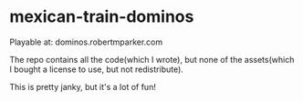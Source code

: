 # mexican-train-dominos

Playable at: dominos.robertmparker.com

The repo contains all the code(which I wrote), but none of the assets(which I bought a license to use, but not redistribute).

This is pretty janky, but it's a lot of fun!
